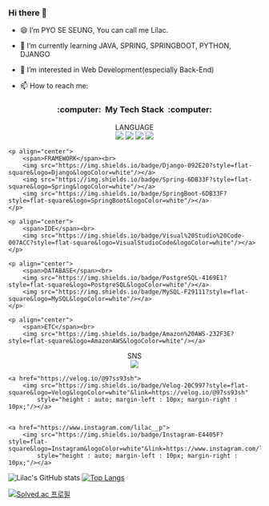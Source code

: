### Hi there 👋

- 😄 I’m PYO SE SEUNG, You can call me Lilac.

- 🌱 I’m currently learning JAVA, SPRING, SPRINGBOOT, PYTHON, DJANGO

- 🤔 I’m interested in Web Development(especially Back-End) 

- 📫 How to reach me: 

<h3 align="center">:computer:&nbsp&nbspMy Tech Stack&nbsp&nbsp:computer:</h3>

<div>
    <p align="center">
        <span>LANGUAGE</span><br>
        <img src="https://img.shields.io/badge/C-A8B9CC?style=flat-square&logo=C&logoColor=white"/></a>
        <img src="https://img.shields.io/badge/C++-00599C?style=flat-square&logo=C%2B%2B&logoColor=white"/></a>
        <img src="https://img.shields.io/badge/JAVA-f89820?style=flat-square&logo=OpenJDK&logoColor=white"/></a>
        <img src="https://img.shields.io/badge/Python-3766AB?style=flat-square&logo=Python&logoColor=white"/></a>
    </p>

    <p align="center">
        <span>FRAMEWORK</span><br>
        <img src="https://img.shields.io/badge/Django-092E20?style=flat-square&logo=Django&logoColor=white"/></a>
        <img src="https://img.shields.io/badge/Spring-6DB33F?style=flat-square&logo=Spring&logoColor=white"/></a>
        <img src="https://img.shields.io/badge/SpringBoot-6DB33F?style=flat-square&logo=SpringBoot&logoColor=white"/></a>
    </p>

    <p align="center">
        <span>IDE</span><br>
        <img src="https://img.shields.io/badge/Visual%20Studio%20Code-007ACC?style=flat-square&logo=VisualStudioCode&logoColor=white"/></a>
    </p>

    <p align="center">
        <span>DATABASE</span><br>
        <img src="https://img.shields.io/badge/PostgreSQL-4169E1?style=flat-square&logo=PostgreSQL&logoColor=white"/></a>
        <img src="https://img.shields.io/badge/MySQL-F29111?style=flat-square&logo=MySQL&logoColor=white"/></a>
    </p>

    <p align="center">
        <span>ETC</span><br>
        <img src="https://img.shields.io/badge/Amazon%20AWS-232F3E?style=flat-square&logo=AmazonAWS&logoColor=white"/></a>
</p>
</div>


<p align="center">
    <span>SNS</span><br>
    <a href="https://mail.google.com/mail/?view=cm&amp;fs=1&amp;to=97ss93sh@gmail.com" target="_blank">
        <img src="https://img.shields.io/badge/Gmail-EA4335?style=flat-square&logo=Gmail&logoColor=white"
            style="height : auto; margin-left : 10px; margin-right : 10px;"/></a>

    <a href="https://velog.io/@97ss93sh">
        <img src="https://img.shields.io/badge/Velog-20C997?style=flat-square&logo=Velog&logoColor=white"&link=https://velog.io/@97ss93sh"
            style="height : auto; margin-left : 10px; margin-right : 10px;"/></a>


    <a href="https://www.instagram.com/lilac__p">
        <img src="https://img.shields.io/badge/Instagram-E4405F?style=flat-square&logo=Instagram&logoColor=white"&link=https://www.instagram.com/lilac__p/"
            style="height : auto; margin-left : 10px; margin-right : 10px;"/></a>
</p>


![Lilac's GitHub stats](https://github-readme-stats.vercel.app/api?username=PYOSESEUNG&show_icons=true&theme=onedark)
[![Top Langs](https://github-readme-stats.vercel.app/api/top-langs/?username=PYOSESEUNG&layout=compact&theme=onedark&langs_count=8)](https://github.com/anuraghazra/github-readme-stats)

[![Solved.ac 프로필](http://mazassumnida.wtf/api/v2/generate_badge?boj=93sh97ss)](https://solved.ac/93sh93ss)





<!--
**PYOSESEUNG/PYOSESEUNG** is a ✨ _special_ ✨ repository because its `README.md` (this file) appears on your GitHub profile.

Here are some ideas to get you started:

- 🔭 I’m currently working on ...



- 👯 I’m looking to collaborate on ...







-  Pronouns: ...

- ⚡ Fun fact: ...
-->
